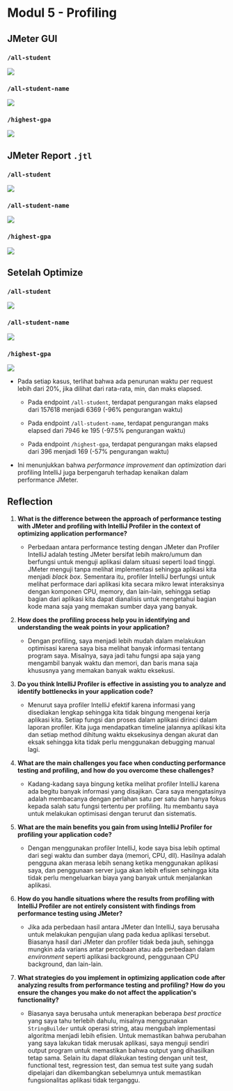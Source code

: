 # Modul 5 - Profiling
## JMeter GUI
### `/all-student`
![](img/before-optimize/all-student.png)
### `/all-student-name`
![](img/before-optimize/all-student-name.png)
### `/highest-gpa`
![](img/before-optimize/highest-gpa.png)
## JMeter Report `.jtl`
### `/all-student`
![](img/before-optimize/all-student-report.png)
### `/all-student-name`
![](img/before-optimize/all-student-name-report.png)
### `/highest-gpa`
![](img/before-optimize/highest-gpa-report.png)

## Setelah Optimize
### `/all-student`
![](img/after-optimize/all-student.png)
### `/all-student-name`
![](img/after-optimize/all-student-name.png)
### `/highest-gpa`
![](img/after-optimize/highest-gpa.png)

- Pada setiap kasus, terlihat bahwa ada penurunan waktu per request lebih dari 20%, jika dilihat dari rata-rata, min, dan maks elapsed.
  
  - Pada endpoint `/all-student`, terdapat pengurangan maks elapsed dari 157618 menjadi 6369 (-96% pengurangan waktu)

  - Pada endpoint `/all-student-name`, terdapat pengurangan maks elapsed dari 7946 ke 195 (-97.5% pengurangan waktu)

  - Pada endpoint `/highest-gpa`, terdapat pengurangan maks elapsed dari 396 menjadi 169 (-57% pengurangan waktu)
  
- Ini menunjukkan bahwa _performance improvement_ dan _optimization_ dari profiling IntelliJ juga berpengaruh terhadap kenaikan dalam performance JMeter.

## Reflection
1. **What is the difference between the approach of performance testing with JMeter and profiling with IntelliJ Profiler in the context of optimizing application performance?**

   - Perbedaan antara performance testing dengan JMeter dan Profiler IntelliJ adalah testing JMeter bersifat lebih makro/umum dan berfungsi untuk menguji aplikasi dalam situasi seperti load tinggi. JMeter menguji tanpa melihat implementasi sehingga aplikasi kita menjadi _black box_. Sementara itu, profiler IntelliJ berfungsi untuk melihat performace dari aplikasi kita secara mikro lewat interaksinya dengan komponen CPU, memory, dan lain-lain, sehingga setiap bagian dari aplikasi kita dapat dianalisis untuk mengetahui bagian kode mana saja yang memakan sumber daya yang banyak.

2. **How does the profiling process help you in identifying and understanding the weak points in your application?**

    - Dengan profiling, saya menjadi lebih mudah dalam melakukan optimisasi karena saya bisa melihat banyak informasi tentang program saya. Misalnya, saya jadi tahu fungsi apa saja yang mengambil banyak waktu dan memori, dan baris mana saja khususnya yang memakan banyak waktu eksekusi.

3. **Do you think IntelliJ Profiler is effective in assisting you to analyze and identify bottlenecks in your application code?**

    - Menurut saya profiler IntelliJ efektif karena informasi yang disediakan lengkap sehingga kita tidak bingung mengenai kerja aplikasi kita. Setiap fungsi dan proses dalam aplikasi dirinci dalam laporan profiler. Kita juga mendapatkan timeline jalannya aplikasi kita dan setiap method dihitung waktu eksekusinya dengan akurat dan eksak sehingga kita tidak perlu menggunakan debugging manual lagi.

4. **What are the main challenges you face when conducting performance testing and profiling, and how do you overcome these challenges?**

    - Kadang-kadang saya bingung ketika melihat profiler IntelliJ karena ada begitu banyak informasi yang disajikan. Cara saya mengatasinya adalah membacanya dengan perlahan satu per satu dan hanya fokus kepada salah satu fungsi tertentu per profiling. Itu membantu saya untuk melakukan optimisasi dengan terurut dan sistematis. 

5. **What are the main benefits you gain from using IntelliJ Profiler for profiling your application code?**

    - Dengan menggunakan profiler IntelliJ, kode saya bisa lebih optimal dari segi waktu dan sumber daya (memori, CPU, dll). Hasilnya adalah pengguna akan merasa lebih senang ketika menggunakan aplikasi saya, dan penggunaan server juga akan lebih efisien sehingga kita tidak perlu mengeluarkan biaya yang banyak untuk menjalankan aplikasi.

6. **How do you handle situations where the results from profiling with IntelliJ Profiler are not entirely consistent with findings from performance testing using JMeter?**

    - Jika ada perbedaan hasil antara JMeter dan IntelliJ, saya berusaha untuk melakukan pengujian ulang pada kedua aplikasi tersebut. Biasanya hasil dari JMeter dan profiler tidak beda jauh, sehingga mungkin ada varians antar percobaan atau ada perbedaan dalam _environment_ seperti aplikasi background, penggunaan CPU background, dan lain-lain.

7. **What strategies do you implement in optimizing application code after analyzing results from performance testing and profiling? How do you ensure the changes you make do not affect the application's functionality?**

    - Biasanya saya berusaha untuk menerapkan beberapa _best practice_ yang saya tahu terlebih dahulu, misalnya menggunakan `StringBuilder` untuk operasi string, atau mengubah implementasi algoritma menjadi lebih efisien. Untuk memastikan bahwa perubahan yang saya lakukan tidak merusak aplikasi, saya menguji sendiri output program untuk memastikan bahwa output yang dihasilkan tetap sama. Selain itu dapat dilakukan testing dengan unit test, functional test, regression test, dan semua test suite yang sudah dipelajari dan dikembangkan sebelumnya untuk memastikan fungsionalitas aplikasi tidak terganggu.